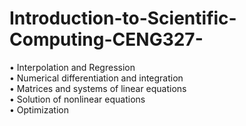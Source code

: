 # Introduction-to-Scientific-Computing-CENG327-

• Interpolation and Regression <br />
• Numerical differentiation and integration <br />
• Matrices and systems of linear equations <br />
• Solution of nonlinear equations <br />
• Optimization
